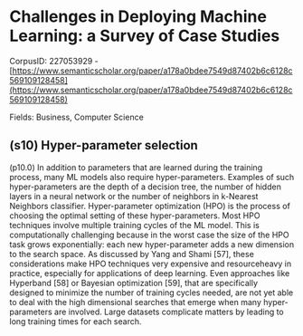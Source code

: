 # Challenges in Deploying Machine Learning: a Survey of Case Studies

CorpusID: 227053929 - [https://www.semanticscholar.org/paper/a178a0bdee7549d87402b6c6128c569109128458](https://www.semanticscholar.org/paper/a178a0bdee7549d87402b6c6128c569109128458)

Fields: Business, Computer Science

## (s10) Hyper-parameter selection
(p10.0) In addition to parameters that are learned during the training process, many ML models also require hyper-parameters. Examples of such hyper-parameters are the depth of a decision tree, the number of hidden layers in a neural network or the number of neighbors in k-Nearest Neighbors classifier. Hyper-parameter optimization (HPO) is the process of choosing the optimal setting of these hyper-parameters. Most HPO techniques involve multiple training cycles of the ML model. This is computationally challenging because in the worst case the size of the HPO task grows exponentially: each new hyper-parameter adds a new dimension to the search space. As discussed by Yang and Shami [57], these considerations make HPO techniques very expensive and resourceheavy in practice, especially for applications of deep learning. Even approaches like Hyperband [58] or Bayesian optimization [59], that are specifically designed to minimize the number of training cycles needed, are not yet able to deal with the high dimensional searches that emerge when many hyper-parameters are involved. Large datasets complicate matters by leading to long training times for each search.
